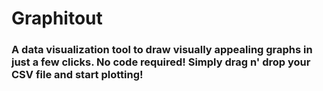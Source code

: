 # Graphitout

### A data visualization tool to draw visually appealing graphs in just a few clicks. No code required! Simply drag n' drop your CSV file and start plotting!
